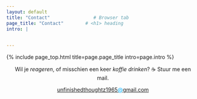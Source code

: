 ```yaml
---
layout: default
title: "Contact"                # Browser tab
page_title: "Contact"        # <h1> heading
intro: |
  

---
```


{% include page_top.html 
   title=page.page_title 
   intro=page.intro 
%}

<div class="custom-section">
  
<div style="text-align:center; margin: 0px 8px 0px 12px">
  <p>Wil je <em>reageren</em>, of misschien een keer <em>koffie drinken</em>? &#9749; Stuur me een mail.</p>
  <p><a href="mailto:unfinishedthoughtz1965@gmail.com">unfinishedthoughtz1965<span style="color: rgb(0, 174, 255);">@</span>gmail.com</a></p>
  </div>
  
</div>

